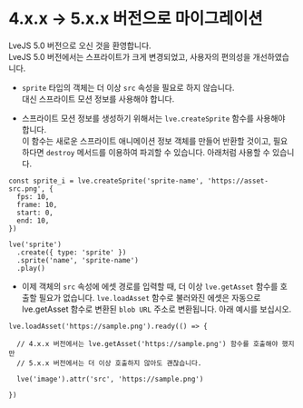 # 4.x.x → 5.x.x 버전으로 마이그레이션

LveJS 5.0 버전으로 오신 것을 환영합니다.  
LveJS 5.0 버전에서는 스프라이트가 크게 변경되었고, 사용자의 편의성을 개선하였습니다.

 * `sprite` 타입의 객체는 더 이상 `src` 속성을 필요로 하지 않습니다.  
 대신 스프라이트 모션 정보를 사용해야 합니다.

 * 스프라이트 모션 정보를 생성하기 위해서는 `lve.createSprite` 함수를 사용해야 합니다.  
 이 함수는 새로운 스프라이트 애니메이션 정보 객체를 만들어 반환할 것이고, 필요하다면 `destroy` 메서드를 이용하여 파괴할 수 있습니다. 아래처럼 사용할 수 있습니다.

```
const sprite_i = lve.createSprite('sprite-name', 'https://asset-src.png', {
  fps: 10,
  frame: 10,
  start: 0,
  end: 10,
})

lve('sprite')
  .create({ type: 'sprite' })
  .sprite('name', 'sprite-name')
  .play()
```

 * 이제 객체의 `src` 속성에 에셋 경로를 입력할 때, 더 이상 `lve.getAsset` 함수를 호출할 필요가 없습니다. `lve.loadAsset` 함수로 불러와진 에셋은 자동으로 lve.getAsset 함수로 변환된 `blob URL` 주소로 변환됩니다. 아래 예시를 보십시오.

```
lve.loadAsset('https://sample.png').ready(() => {

  // 4.x.x 버전에서는 lve.getAsset('https://sample.png') 함수를 호출해야 했지만
  // 5.x.x 버전에서는 더 이상 호출하지 않아도 괜찮습니다.

  lve('image').attr('src', 'https://sample.png')

})
```